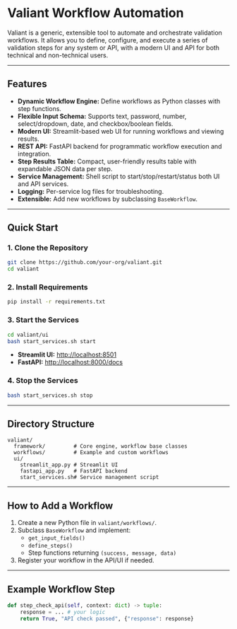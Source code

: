 # Valiant Workflow Automation

Valiant is a generic, extensible tool to automate and orchestrate validation workflows. It allows you to define, configure, and execute a series of validation steps for any system or API, with a modern UI and API for both technical and non-technical users.

---

## Features

- **Dynamic Workflow Engine:** Define workflows as Python classes with step functions.
- **Flexible Input Schema:** Supports text, password, number, select/dropdown, date, and checkbox/boolean fields.
- **Modern UI:** Streamlit-based web UI for running workflows and viewing results.
- **REST API:** FastAPI backend for programmatic workflow execution and integration.
- **Step Results Table:** Compact, user-friendly results table with expandable JSON data per step.
- **Service Management:** Shell script to start/stop/restart/status both UI and API services.
- **Logging:** Per-service log files for troubleshooting.
- **Extensible:** Add new workflows by subclassing `BaseWorkflow`.

---

## Quick Start

### 1. Clone the Repository

```bash
git clone https://github.com/your-org/valiant.git
cd valiant
```

### 2. Install Requirements

```bash
pip install -r requirements.txt
```

### 3. Start the Services

```bash
cd valiant/ui
bash start_services.sh start
```

- **Streamlit UI:** [http://localhost:8501](http://localhost:8501)
- **FastAPI:** [http://localhost:8000/docs](http://localhost:8000/docs)

### 4. Stop the Services

```bash
bash start_services.sh stop
```

---

## Directory Structure

```
valiant/
  framework/         # Core engine, workflow base classes
  workflows/         # Example and custom workflows
  ui/
    streamlit_app.py # Streamlit UI
    fastapi_app.py   # FastAPI backend
    start_services.sh# Service management script
```

---

## How to Add a Workflow

1. Create a new Python file in `valiant/workflows/`.
2. Subclass `BaseWorkflow` and implement:
   - `get_input_fields()`
   - `define_steps()`
   - Step functions returning `(success, message, data)`
3. Register your workflow in the API/UI if needed.

---

## Example Workflow Step

```python
def step_check_api(self, context: dict) -> tuple:
    response = ... # your logic
    return True, "API check passed", {"response": response}
```
